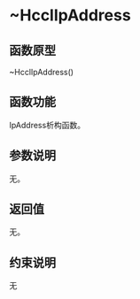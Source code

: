 # \~HcclIpAddress 

## 函数原型<a name="zh-cn_topic_0000001963412553_section129293337812"></a>

\~HcclIpAddress\(\)

## 函数功能<a name="zh-cn_topic_0000001963412553_section179301833781"></a>

IpAddress析构函数。

## 参数说明<a name="zh-cn_topic_0000001963412553_section129306331882"></a>

无。

## 返回值<a name="zh-cn_topic_0000001963412553_section159318337817"></a>

无。

## 约束说明<a name="zh-cn_topic_0000001963412553_section129311133989"></a>

无

